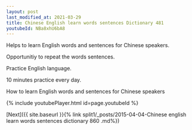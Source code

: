 ```yaml
---
layout: post
last_modified_at: 2021-03-29
title: Chinese English learn words sentences Dictionary 481 
youtubeId: NBa8xhU6bA8
---
```

 
 
Helps to learn English words and sentences for Chinese speakers.

Opportunitiy to repeat the words sentences. 

Practice English language. 
 
10 minutes practice every day. 
 
How to learn English words and sentences for Chinese speakers 
 
{% include youtubePlayer.html id=page.youtubeId %}
 
 
[Next]({{ site.baseurl }}{% link  split1/_posts/2015-04-04-Chinese english learn words sentences dictionary 860 .md%})
 
